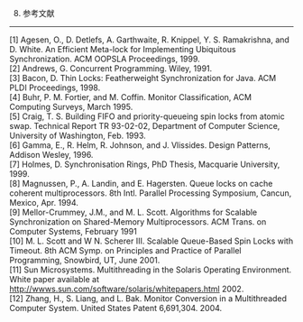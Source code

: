 
8. 参考文献
----

[1] Agesen, O., D. Detlefs, A. Garthwaite, R. Knippel, Y. S. Ramakrishna, and D. White. An Efficient Meta-lock for Implementing Ubiquitous Synchronization. ACM OOPSLA Proceedings, 1999.<br>
[2] Andrews, G. Concurrent Programming. Wiley, 1991.<br>
[3] Bacon, D. Thin Locks: Featherweight Synchronization for Java. ACM PLDI Proceedings, 1998.<br>
[4] Buhr, P. M. Fortier, and M. Coffin. Monitor Classification, ACM Computing Surveys, March 1995.<br>
[5] Craig, T. S. Building FIFO and priority-queueing spin locks from atomic swap. Technical Report TR 93-02-02, Department of Computer Science, University of Washington, Feb. 1993.<br>
[6] Gamma, E., R. Helm, R. Johnson, and J. Vlissides. Design Patterns, Addison Wesley, 1996.<br>
[7] Holmes, D. Synchronisation Rings, PhD Thesis, Macquarie University, 1999.<br>
[8] Magnussen, P., A. Landin, and E. Hagersten. Queue locks on cache coherent multiprocessors. 8th Intl. Parallel Processing Symposium, Cancun, Mexico, Apr. 1994.<br>
[9] Mellor-Crummey, J.M., and M. L. Scott. Algorithms for Scalable Synchronization on Shared-Memory Multiprocessors. ACM Trans. on Computer Systems, February 1991 <br>
[10] M. L. Scott and W N. Scherer III. Scalable Queue-Based Spin Locks with Timeout. 8th ACM Symp. on Principles and Practice of Parallel Programming, Snowbird, UT, June 2001.<br>
[11] Sun Microsystems. Multithreading in the Solaris Operating Environment. White paper available at http://wwws.sun.com/software/solaris/whitepapers.html 2002.<br>
[12] Zhang, H., S. Liang, and L. Bak. Monitor Conversion in a Multithreaded Computer System. United States Patent 6,691,304. 2004.<br>
